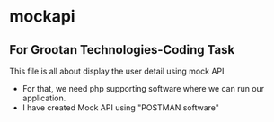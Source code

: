 # mockapi
For Grootan Technologies-Coding Task
---------------------------------------------------

This file is all about display the user detail using mock API
 
 * For that, we need php supporting software where we can run our application.
 * I have created Mock API using "POSTMAN software"
  

